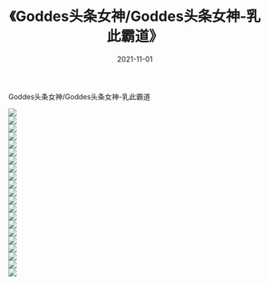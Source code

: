 ﻿---
layout: post
title:  《Goddes头条女神/Goddes头条女神-乳此霸道》
date:   2021-11-01
img: http://pic.660000.xyz/1:/网络美图/2021/Goddes头条女神/Goddes头条女神-乳此霸道/000.jpg
categories: [美女, 清纯, 唯美]
---

Goddes头条女神/Goddes头条女神-乳此霸道

 ![](http://pic.660000.xyz/1:/网络美图/2021/Goddes头条女神/Goddes头条女神-乳此霸道/001.jpg) <br>![](http://pic.660000.xyz/1:/网络美图/2021/Goddes头条女神/Goddes头条女神-乳此霸道/002.jpg) <br>![](http://pic.660000.xyz/1:/网络美图/2021/Goddes头条女神/Goddes头条女神-乳此霸道/003.jpg) <br>![](http://pic.660000.xyz/1:/网络美图/2021/Goddes头条女神/Goddes头条女神-乳此霸道/004.jpg) <br>![](http://pic.660000.xyz/1:/网络美图/2021/Goddes头条女神/Goddes头条女神-乳此霸道/005.jpg) <br>![](http://pic.660000.xyz/1:/网络美图/2021/Goddes头条女神/Goddes头条女神-乳此霸道/006.jpg) <br>![](http://pic.660000.xyz/1:/网络美图/2021/Goddes头条女神/Goddes头条女神-乳此霸道/007.jpg) <br>![](http://pic.660000.xyz/1:/网络美图/2021/Goddes头条女神/Goddes头条女神-乳此霸道/008.jpg) <br>![](http://pic.660000.xyz/1:/网络美图/2021/Goddes头条女神/Goddes头条女神-乳此霸道/009.jpg) <br>![](http://pic.660000.xyz/1:/网络美图/2021/Goddes头条女神/Goddes头条女神-乳此霸道/010.jpg) <br>![](http://pic.660000.xyz/1:/网络美图/2021/Goddes头条女神/Goddes头条女神-乳此霸道/011.jpg) <br>![](http://pic.660000.xyz/1:/网络美图/2021/Goddes头条女神/Goddes头条女神-乳此霸道/012.jpg) <br>![](http://pic.660000.xyz/1:/网络美图/2021/Goddes头条女神/Goddes头条女神-乳此霸道/013.jpg) <br>![](http://pic.660000.xyz/1:/网络美图/2021/Goddes头条女神/Goddes头条女神-乳此霸道/014.jpg) <br>![](http://pic.660000.xyz/1:/网络美图/2021/Goddes头条女神/Goddes头条女神-乳此霸道/015.jpg) <br>![](http://pic.660000.xyz/1:/网络美图/2021/Goddes头条女神/Goddes头条女神-乳此霸道/016.jpg) <br>![](http://pic.660000.xyz/1:/网络美图/2021/Goddes头条女神/Goddes头条女神-乳此霸道/017.jpg) <br>![](http://pic.660000.xyz/1:/网络美图/2021/Goddes头条女神/Goddes头条女神-乳此霸道/018.jpg) <br>![](http://pic.660000.xyz/1:/网络美图/2021/Goddes头条女神/Goddes头条女神-乳此霸道/019.jpg) <br>![](http://pic.660000.xyz/1:/网络美图/2021/Goddes头条女神/Goddes头条女神-乳此霸道/020.jpg) <br>![](http://pic.660000.xyz/1:/网络美图/2021/Goddes头条女神/Goddes头条女神-乳此霸道/021.jpg) <br>